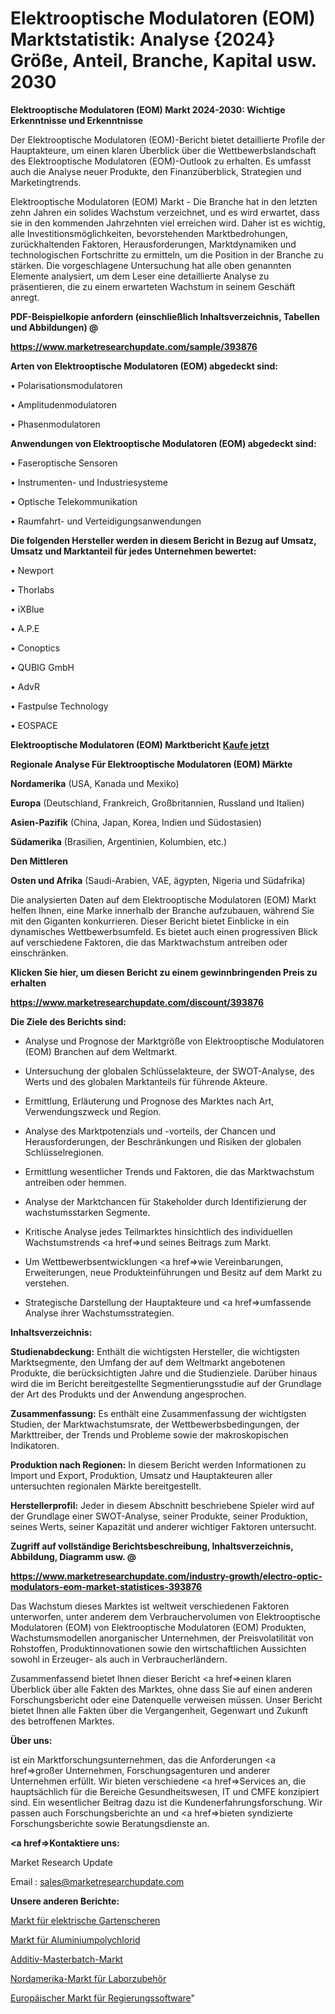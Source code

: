 # Elektrooptische Modulatoren (EOM) Marktstatistik: Analyse {2024} Größe, Anteil, Branche, Kapital usw. 2030

<strong>Elektrooptische Modulatoren (EOM) Markt 2024-2030: Wichtige Erkenntnisse und Erkenntnisse</strong>

Der Elektrooptische Modulatoren (EOM)-Bericht bietet detaillierte Profile der Hauptakteure, um einen klaren Überblick über die Wettbewerbslandschaft des Elektrooptische Modulatoren (EOM)-Outlook zu erhalten. Es umfasst auch die Analyse neuer Produkte, den Finanzüberblick, Strategien und Marketingtrends.

Elektrooptische Modulatoren (EOM) Markt - Die Branche hat in den letzten zehn Jahren ein solides Wachstum verzeichnet, und es wird erwartet, dass sie in den kommenden Jahrzehnten viel erreichen wird. Daher ist es wichtig, alle Investitionsmöglichkeiten, bevorstehenden Marktbedrohungen, zurückhaltenden Faktoren, Herausforderungen, Marktdynamiken und technologischen Fortschritte zu ermitteln, um die Position in der Branche zu stärken. Die vorgeschlagene Untersuchung hat alle oben genannten Elemente analysiert, um dem Leser eine detaillierte Analyse zu präsentieren, die zu einem erwarteten Wachstum in seinem Geschäft anregt.



<strong><b>PDF-Beispielkopie anfordern (einschließlich Inhaltsverzeichnis, Tabellen und Abbildungen) @ </b></strong>

<strong><a href=https://www.marketresearchupdate.com/sample/393876>

<strong>https://www.marketresearchupdate.com/sample/393876</u></a></strong></strong>



<strong>Arten von Elektrooptische Modulatoren (EOM) abgedeckt sind:</strong>

• Polarisationsmodulatoren

• Amplitudenmodulatoren

• Phasenmodulatoren



<strong>Anwendungen von Elektrooptische Modulatoren (EOM) abgedeckt sind:</strong>

• Faseroptische Sensoren

• Instrumenten- und Industriesysteme

• Optische Telekommunikation

• Raumfahrt- und Verteidigungsanwendungen



<strong>Die folgenden Hersteller werden in diesem Bericht in Bezug auf Umsatz, Umsatz und Marktanteil für jedes Unternehmen bewertet:</strong>

• Newport

• Thorlabs

• iXBlue

• A.P.E

• Conoptics

• QUBIG GmbH

• AdvR

• Fastpulse Technology

• EOSPACE



<strong>Elektrooptische Modulatoren (EOM) Marktbericht <a href=https://www.marketresearchupdate.com/buynow/393876>Kaufe jetzt</a></strong>



<strong>Regionale Analyse Für Elektrooptische Modulatoren (EOM) Märkte</strong>



<strong>Nordamerika</strong> (USA, Kanada und Mexiko)



<strong>Europa</strong> (Deutschland, Frankreich, Großbritannien, Russland und Italien)



<strong>Asien-Pazifik</strong> (China, Japan, Korea, Indien und Südostasien)



<strong>Südamerika</strong> (Brasilien, Argentinien, Kolumbien, etc.)



<strong>Den Mittleren</strong> 

<strong>Osten und Afrika</strong> (Saudi-Arabien, VAE, ägypten, Nigeria und Südafrika)

Die analysierten Daten auf dem Elektrooptische Modulatoren (EOM) Markt helfen Ihnen, eine Marke innerhalb der Branche aufzubauen, während Sie mit den Giganten konkurrieren. Dieser Bericht bietet Einblicke in ein dynamisches Wettbewerbsumfeld. Es bietet auch einen progressiven Blick auf verschiedene Faktoren, die das Marktwachstum antreiben oder einschränken.



<strong>Klicken Sie hier, um diesen Bericht zu einem gewinnbringenden Preis zu erhalten
</strong>

<strong><a href=https://www.marketresearchupdate.com/discount/393876>https://www.marketresearchupdate.com/discount/393876</b></u></strong></a>



<strong>Die Ziele des Berichts sind:</strong>

- Analyse und Prognose der Marktgröße von Elektrooptische Modulatoren (EOM) Branchen auf dem Weltmarkt.

- Untersuchung der globalen Schlüsselakteure, der SWOT-Analyse, des Werts und des globalen Marktanteils für führende Akteure.

- Ermittlung, Erläuterung und Prognose des Marktes nach Art, Verwendungszweck und Region.

- Analyse des Marktpotenzials und -vorteils, der Chancen und Herausforderungen, der Beschränkungen und Risiken der globalen Schlüsselregionen.

- Ermittlung wesentlicher Trends und Faktoren, die das Marktwachstum antreiben oder hemmen.

- Analyse der Marktchancen für Stakeholder durch Identifizierung der wachstumsstarken Segmente.

- Kritische Analyse jedes Teilmarktes hinsichtlich des individuellen Wachstumstrends <a href=>und</a> seines Beitrags zum Markt.

- Um Wettbewerbsentwicklungen <a href=>wie</a> Vereinbarungen, Erweiterungen, neue Produkteinführungen und Besitz auf dem Markt zu verstehen.

- Strategische Darstellung der Hauptakteure und <a href=>umfas</a>sende Analyse ihrer Wachstumsstrategien.



<strong>Inhaltsverzeichnis:</strong>



<strong>Studienabdeckung:</strong> Enthält die wichtigsten Hersteller, die wichtigsten Marktsegmente, den Umfang der auf dem Weltmarkt angebotenen Produkte, die berücksichtigten Jahre und die Studienziele. Darüber hinaus wird die im Bericht bereitgestellte Segmentierungsstudie auf der Grundlage der Art des Produkts und der Anwendung angesprochen.



<strong>Zusammenfassung:</strong> Es enthält eine Zusammenfassung der wichtigsten Studien, der Marktwachstumsrate, der Wettbewerbsbedingungen, der Markttreiber, der Trends und Probleme sowie der makroskopischen Indikatoren.



<strong>Produktion nach Regionen:</strong> In diesem Bericht werden Informationen zu Import und Export, Produktion, Umsatz und Hauptakteuren aller untersuchten regionalen Märkte bereitgestellt.



<strong>Herstellerprofil:</strong> Jeder in diesem Abschnitt beschriebene Spieler wird auf der Grundlage einer SWOT-Analyse, seiner Produkte, seiner Produktion, seines Werts, seiner Kapazität und anderer wichtiger Faktoren untersucht.



<strong><b>Zugriff auf vollständige Berichtsbeschreibung, Inhaltsverzeichnis, Abbildung, Diagramm usw. @ </b></strong>

<strong><a href=https://www.marketresearchupdate.com/industry-growth/electro-optic-modulators-eom-market-statistices-393876>https://www.marketresearchupdate.com/industry-growth/electro-optic-modulators-eom-market-statistices-393876</a></strong>

Das Wachstum dieses Marktes ist weltweit verschiedenen Faktoren unterworfen, unter anderem dem Verbrauchervolumen von Elektrooptische Modulatoren (EOM) von Elektrooptische Modulatoren (EOM) Produkten, Wachstumsmodellen anorganischer Unternehmen, der Preisvolatilität von Rohstoffen, Produktinnovationen sowie den wirtschaftlichen Aussichten sowohl in Erzeuger- als auch in Verbraucherländern.

Zusammenfassend bietet Ihnen dieser Bericht <a href=>einen</a> klaren Überblick über alle Fakten des Marktes, ohne dass Sie auf einen anderen Forschungsbericht oder eine Datenquelle verweisen müssen. Unser Bericht bietet Ihnen alle Fakten über die Vergangenheit, Gegenwart und Zukunft des betroffenen Marktes.



<strong>Über uns:</strong>

 ist ein Marktforschungsunternehmen, das die Anforderungen <a href=>großer</a> Unternehmen, Forschungsagenturen und anderer Unternehmen erfüllt. Wir bieten verschiedene <a href=>Services</a> an, die hauptsächlich für die Bereiche Gesundheitswesen, IT und CMFE konzipiert sind. Ein wesentlicher Beitrag dazu ist die Kundenerfahrungsforschung. Wir passen auch Forschungsberichte an und <a href=>bieten</a> syndizierte Forschungsberichte sowie Beratungsdienste an.



<strong><a href=>Kontaktiere uns:</a></strong>

Market Research Update

Email : sales@marketresearchupdate.com



<strong>Unsere anderen Berichte:</strong>

<a href=https://www.linkedin.com/pulse/electric-pruning-shears-market-2023-2029-in-depth>Markt für elektrische Gartenscheren</a>

<a href=https://www.linkedin.com/pulse/aluminum-polychloride-market-size-trends-consumption>Markt für Aluminiumpolychlorid</a>

<a href=https://www.linkedin.com/pulse/additive-masterbatch-market-outlooks-2023-size>Additiv-Masterbatch-Markt</a>

<a href=https://www.linkedin.com/pulse/north-america-lab-accessories-market-1f>Nordamerika-Markt für Laborzubehör</a>

<a href=https://www.linkedin.com/pulse/europe-government-software-market-overview-demand-size>Europäischer Markt für Regierungssoftware</a>"

